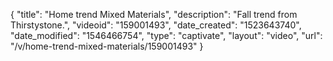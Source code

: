 {
    "title": "Home trend Mixed Materials",
    "description": "Fall trend from Thirstystone.",
    "videoid": "159001493",
    "date_created": "1523643740",
    "date_modified": "1546466754",
    "type": "captivate",
    "layout": "video",
    "url": "\/v\/home-trend-mixed-materials\/159001493"
}